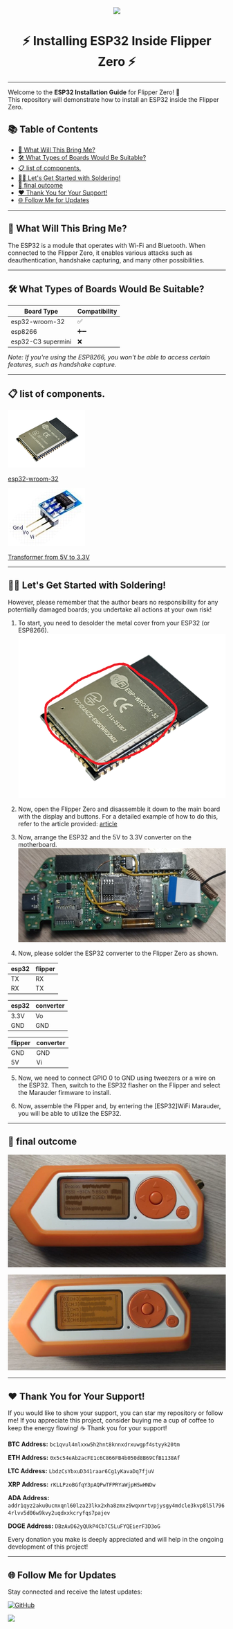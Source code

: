 <div align="center">
  <img src="https://avatars.githubusercontent.com/u/176677387" width="150" height="auto" />
  <h1> ⚡ Installing ESP32 Inside Flipper Zero ⚡ </h1>
</div>

-----

Welcome to the **ESP32 Installation Guide** for Flipper Zero! 🎉  
This repository will demonstrate how to install an ESP32 inside the Flipper Zero.

## 📚 Table of Contents
- [🚀 What Will This Bring Me?](#-what-will-this-bring-me)
- [🛠️ What Types of Boards Would Be Suitable?](#️-what-types-of-boards-would-be-suitable)
- [📋 list of components.](#️-list-of-components)
- [🧑‍🔧 Let's Get Started with Soldering!](#-lets-get-started-with-soldering)
- [🎉 final outcome](#-final-outcome)
- [❤️ Thank You for Your Support!](#-thank-you-for-your-support)
- [🌐 Follow Me for Updates](#-follow-me-for-updates)

-----

## 🚀 What Will This Bring Me?
The ESP32 is a module that operates with Wi-Fi and Bluetooth. When connected to the Flipper Zero, it enables various attacks such as deauthentication, handshake capturing, and many other possibilities.

-----

## 🛠️ What Types of Boards Would Be Suitable?
| Board Type          | Compatibility |
|---------------------|---------------|
| esp32-wroom-32      | ✅            |
| esp8266             | ➕➖          |
| esp32-C3 supermini  | ❌           |

*Note: If you're using the ESP8266, you won't be able to access certain features, such as handshake capture.*

-----
## 📋 list of components.
![ESP32-WROOM-32](esp32-wroom.png)

[esp32-wroom-32](https://sl.aliexpress.ru/p?key=G8OasiD)



![transformer](transformer.png)

[Transformer from 5V to 3.3V](https://sl.aliexpress.ru/p?key=HQOas0q)

-----
## 🧑‍🔧 Let's Get Started with Soldering!
However, please remember that the author bears no responsibility for any potentially damaged boards; you undertake all actions at your own risk!

1. To start, you need to desolder the metal cover from your ESP32 (or ESP8266).  
   ![esp32 metal cover](esp32_cover.png)

2. Now, open the Flipper Zero and disassemble it down to the main board with the display and buttons. For a detailed example of how to do this, refer to the article provided: [article](https://habr.com/ru/articles/599791/)

3. Now, arrange the ESP32 and the 5V to 3.3V converter on the motherboard.  
   ![esp32_install](esp32_install.png)

4. Now, please solder the ESP32 converter to the Flipper Zero as shown.

| esp32 | flipper |
|-------|---------|
|  TX   |  RX     |
|  RX   |  TX     |

| esp32 | converter |
|-------|-----------|
|3.3V   |Vo         |
|GND    |GND        |

| flipper | converter |
|---------|-----------|
|GND      |GND        |
|5V       |Vi         |

5. Now, we need to connect GPIO 0 to GND using tweezers or a wire on the ESP32. Then, switch to the ESP32 flasher on the Flipper and select the Marauder firmware to install.

6. Now, assemble the Flipper and, by entering the [ESP32]WiFi Marauder, you will be able to utilize the ESP32.

-----
## 🎉 final outcome
![final outcome](final_outcome.png)

![final outcome2](final_outcome2.png)

-----
## ❤️ Thank You for Your Support!
If you would like to show your support, you can star my repository or follow me! If you appreciate this project, consider buying me a cup of coffee to keep the energy flowing! ☕ Thank you for your support!


**BTC Address:** `bc1qvul4mlxxw5h2hnt8knnxdrxuwgpf4styyk20tm`

**ETH Address:** `0x5c54eAb2acFE1c6C866FB4b050d8B69CfB1138Af`

**LTC Address:** `LbdzCsYbxuD341raar6Cg1yKavaDq7fjuV`

**XRP Address:** `rKLLPzoBGfqY3pAQPwTFPRYaWjpHSwHNDw`

**ADA Address:** `addr1qyz2aku0ucmxqnl60lza23lkx2xha8zmxz9wqxnrtvpjysgy4mdcle3kvp8l5l7964rlvv5d06w9kvy2uqdxxkcryfqs7pajev`

**DOGE Address:** `DBzAvD62yQUkP4Cb7C5LuFYQEierF3D3oG`

Every donation you make is deeply appreciated and will help in the ongoing development of this project!

-----

## 🌐 Follow Me for Updates
Stay connected and receive the latest updates:

[![GitHub](https://img.shields.io/badge/GitHub-W0rthlessS0ul-181717?style=flat&logo=github&logoColor=white)](https://github.com/W0rthlessS0ul)

<img src="https://profile-counter.glitch.me/W0rthlessS0ul.internal_esp32/count.svg"/>
